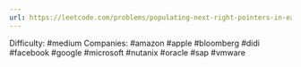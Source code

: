 ```yaml
---
url: https://leetcode.com/problems/populating-next-right-pointers-in-each-node
---
```


Difficulty: #medium
Companies: #amazon #apple #bloomberg #didi #facebook #google #microsoft #nutanix #oracle #sap #vmware